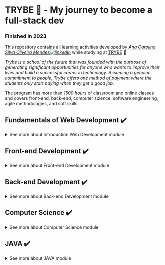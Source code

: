 # TRYBE :rocket: - My journey to become a full-stack dev

### Finished in 2023

This repository contains all learning activities developed by *[Ana Carolina Silva Oliveira Mendes![linkedIn](https://user-images.githubusercontent.com/64224044/92247653-e5267380-ee9d-11ea-995b-bbaede677424.png)](https://www.linkedin.com/in/carolmendes-can/)*  while studying at [TRYBE](https://www.betrybe.com/) :rocket:

*Trybe is a school of the future that was founded with the purpose of generating significant opportunities for anyone who wants to improve their lives and build a successful career in technology. Assuming a genuine commitment to people, Trybe offers one method of payment where the students only start paying when they get a good job.*

The program has more than *1500 hours* of classroom and online classes and covers front-end, back-end, computer science, software engineering, agile methodologies, and soft skills.

<!-- MODULE 1 - FUNDAMENTALS -->
## Fundamentals of Web Development :heavy_check_mark:
<details>
  <summary>See more about Introduction Web Development module</summary><br>
  <!-- BLOCK 1 -->
  <details>
  <summary>Block 1: Unix, Shell and Git :heavy_check_mark:</summary><br>

  > - [x] 1-1: *Unix & Shell*
  > - [x] 1-2: *Git - what it is and what it is for*
  > - [x] 1-3: *Git & GitHub - Understanding the commands*

  </details>
  <!-- BLOCK 2 -->
  <details>
  <summary>Block 2: Introduction to HTML & CSS :heavy_check_mark:</summary><br>

  > - [x] 2-1: *HTML & CSS - Page structures*
  > - [x] 2-2: *HTML & CSS - Getting Started with CSS*
  > - [x] 2-3: *HTML & CSS - Selectors and positioning*
  > - [x] 2-4: *HTML Semantic*
  > - [x] *Project - Lessons Leaarned*

  </details>
  <!-- BLOCK 3 -->
  <details>
  <summary>Block 3: Introduction to JavaScript  :heavy_check_mark:</summary><br>

  > - [x] 3-1: *First steps in JavaScript*
  > - [x] 3-2: *Array and reptition structure*
  > - [x] 3-3: *Functions*
  > - [x] 3-4: *Objects*
  > - [x] 3-5: *JSON and practice day*
  > - [x] *Project - Playground Functions*

  </details>
  <!-- BLOCK 4 -->
  <details>
  <summary>Block 4: JavaScript: DOM, Events and Web Storage :heavy_check_mark:</summary><br>

  > - [x] 4-1: *JavaScript - DOM and selectors*
  > - [x] 4-2: *JavaScript - Working with elements*
  > - [x] 4-3: *JavaScript - Events*
  > - [x] 4-4: *JavaScript - Web Storage*
  > - [x] *Project - Art with Pixels*
  > - [x] *(Bonus) Project - To Do List*

  </details>

  <!-- BLOCK 5 -->
  <details>
  <summary>Block 5: HTML and CSS: Forms, Flexbox e Responsive - Projects :heavy_check_mark:</summary><br>

  > - [x] 5-1: *HTML & CSS - Forms*
  > - [x] 5-2: *JavaScript libraries and CSS frameworks*
  > - [x] 5-3: *CSS Flexbox - Part 1*
  > - [x] 5-4: *CSS Flexbox - Part 2*
  > - [x] 5-5: *Responsiveness*
  > - [x] *Project - Trybewarts*

  </details>

  <!-- BLOCK 6 -->
  <details>
  <summary>Block 6: JavaScript ES6 & Unit Tests :heavy_check_mark:</summary><br>

  > - [x] 6-1: *Flow of exceptions*
  > - [x] 6-2: *First steps in Jest*
  > - [x] 6-3: *Matchers and code coverage*
  > - [x] *Project - JavaScript Unit Tests*

  </details>

  <!-- BLOCK 7 -->
  <details>
  <summary>Block 7: Array Methods :heavy_check_mark:</summary><br>

  > - [x] 7-1: *Array Methods - map*
  > - [x] 7-2: *Array Methods - filter and sort*
  > - [x] 7-3: *Array Methods - find and forEach*
  > - [x] 7-3: *Array Methods - reduce*
  > - [x] 7-3: *Live Coding*
  > - [x] *Project - Zoo Functions*

  </details>
</details>

<!-- MODULE 2 - FRONT-END -->
## Front-end Development :heavy_check_mark:
<details>
  <summary>​See more about Front-end Development module</summary><br>
  <!-- BLOCK 1 -->
  <details>
  <summary>Block 1: Introduction to Frontend and asynchronous JavaScript :heavy_check_mark:</summary>

  > - [x] 1-1: *IDevelopment environment*
  > - [x] 1-2: *Asynchronous JavaScript - Promises and fetch*
  > - [x] 1-3: *Review - House of exchange*
  > - [x] 1-4: *Async, await and asynchronous tests*
  > - [x] *Project - Magic Card*
  > - [x] *Project - Shopping Cart*

  </details>

  <!-- BLOCK 2 -->
  <details>
  <summary>Block 2: Introduction to React :heavy_check_mark:</summary>

  > - [x] 2-1: *Introduction to React and Typescript*
  > - [x] 2-2: *React and Props components*
  > - [x] 2-3: *Advancing in components*
  > - [x] 2-4: *State and events*
  > - [x] 2-5: *Forms*
  > - [x] *Project - Solar System*

  </details>

  <!-- BLOCK 3 -->
  <details>
  <summary>Block 3: Deepening in React :heavy_check_mark:</summary>

  > - [x] 3-1: *React Router*
  > - [x] 3-2: *useEffect*
  > - [x] *Project - Tryunfo*
  > - [x] *Project - Trybetunes*

  </details>

  <!-- BLOCK 4 -->
  <details>
  <summary>Block 4: Automated testing with React Testing Library :heavy_check_mark:</summary>

  > - [x] 4-1: *Introduction to React Testing Library*
  > - [x] 4-2: *RTL: Mocks*
  > - [x] 4-3: *RTL: Testing with React Router*
  > - [x] *Project - React Tests*

  </details>

  <!-- BLOCK 5 -->
  <details>
  <summary>Block 5: Agile Stylization and Methodology :heavy_check_mark:</summary>

  > - [x] 5-1: *CSS Modules*
  > - [x] 5-2: *Styled Components*
  > - [x] 5-3: *Agile methodologies*
  > - [x] *Project - Frontend Online Store*

  </details>

  <!-- BLOCK 6 -->
  <details>
  <summary>Block 16: State Management with Redux :heavy_check_mark:</summary>

  > - [X] 6-1: *Introduction to Redux - the overall state of the application*
  > - [X] 6-2: *Using Redux in React*
  > - [X] 6-3: *Review - Using Redux in React*
  > - [X] 6-4: *Using Redux in React - Asynchronous Actions*
  > - [X] 6-5: *React - Redux tests*
  > - [x] *Project - TrybeWallet*

  </details>

  <!-- BLOCK 7 -->
  <details>
  <summary>Block 7: Project Trivia Game :heavy_check_mark:</summary>

  > - [X] 7-1: *Class Components*
  > - [X] 7-2: *Context API*
  > - [X] 7-3: *Custom Hooks*
  > - [x] *Project - Trivia Game*
  > - [x] *Project - StarWars*

  </details>

  <!-- BLOCK 8 -->
  <details>
  <summary>Block 8: Project Recipes app :heavy_check_mark:</summary>

  > - [X] 8-1: *Project - Recipes app*

  </details>
​</details>

<!-- MODULE 3 - BACK-END -->
## Back-end Development :heavy_check_mark:
<details>
  <summary>​See more about Back-end Development module</summary>
  <!-- BLOCK 1 -->
  <details>
  <summary>Block 1: Docker: Using Containers:</summary>

  > - [X] 1-1: *Using Containers - Docker*
  > - [X] 1-2: *Manipulating Images in Docker*
  > - [X] 1-3: *Orchestrating Containers with Docker Compose*
  > - [X] *Project - Docker All-List*

  </details>

  <!-- BLOCK 2 -->
  <details>
  <summary>Block 2: Introduction to SQL :heavy_check_mark:</summary>

  > - [X] 2-1: *SQL database*
  > - [X] 2-2: *Finding data in database*
  > - [X] 2-3: *Filtering data in a specific way*
  > - [X] 2-4: *Manipulating tables*
  > - [X] *Project - All For One*

  </details>

  <!-- BLOCK 3 -->
  <details>
  <summary>Block 3: SQL, JOINs and Standardization functions :heavy_check_mark:</summary>

  > - [X] 3-1: *Functions most used in SQL*
  > - [X] 3-2: *Uncomplicating JOINs*
  > - [X] 3-3: *Transforming ideas into a database model *
  > - [X] *Project - One For All*

  </details>

  <!-- BLOCK 4 -->
  <details>
  <summary>Block 4: Introduction - Web development with Node.js :heavy_check_mark:</summary>

  > - [x] 4-1: *Node.js: Asynchronous Runtime*
  > - [x] 4-2: *Node.js: REST API with Express*
  > - [x] 4-3: *Node.js: Integration Tests*
  > - [x] 4-4: *Node.js: Express and Middlewares*
  > - [x] 4-5: *Node.js: Express and MySQL*
  > - [x] *Project - Talker Manager*

  </details>

  <!-- BLOCK 5 -->
  <details>
  <summary>Block 5: Updates :heavy_check_mark:</summary>

  > - [x] 5-1: *Software Architecture: Model Layer*
  > - [x] 5-2: *Software Architecture: Refactoring Model Layer*
  > - [x] 5-3: *Software Architecture: Layer Service*
  > - [x] 5-4: *Software Architecture: Refactoring Layer Service*
  > - [x] 5-5: *Software Architecture: Refactoring Layer Controllerr*
  > - [x] *Project - Store Manager*

  </details>

  <!-- BLOCK 6 -->
  <details>
  <summary>Block 6: Node.js: ORM and Authentication :heavy_check_mark:</summary>

  > - [x] 6-1: *ORM - Application interface with database*
  > - [x] 6-2: *ORM - Associations 1:1 and 1:N*
  > - [x] 6-3: *ORM - Associacions N:N and Transactions*
  > - [x] 6-4: *JWT - JSON Web Token*
  > - [x] 24-3: *Project - Blogs API*

  </details>

  <!-- BLOCK 7 -->
  <details>
  <summary>Block 7: Masterclass: Deployment of Cloud Applications :heavy_check_mark:</summary>

  > - [x] 7-1: *Infrastructure: Deploy with Railway*

  </details>

  <!-- BLOCK 8 -->
  <details>
  <summary>Block 8: Introduction to TypeScript :heavy_check_mark:</summary>

  > - [x] 8-1: *Learning TypeScript*
  > - [x] 8-2: *Introduction to Generics*
  > - [x] 8-3: *REST API with Express, JWT, Sequelize and TypeScript*
  > - [x] 8-4: *Testing Applications with TypeScript*
  > - [x] *Project - Tribesmith*

  </details>

  <!-- BLOCK 9 -->
  <details>
  <summary>Block 9: Object Oriented Programming - POO and SOLID :heavy_check_mark:</summary>

  > - [x] 9-1: *Introduction to Object Orientation*
  > - [x] 9-2: *Heritage and Composition*
  > - [x] 9-3: *Polymorphism ​*
  > - [x] 9-4: *SOLID - Introduction and Principles S, O and D ​*
  > - [x] 9-5: *SOLID - Principles L and I ​*
  > - [x] *Project - Trybers and Dragons ​*

  </details>

  <!-- BLOCK 10 -->
  <details>
  <summary>Block 10: Trybe Futebol Club :heavy_check_mark:</summary>

  > - [x] 10-1: *Express with Classes*
  > - [x] *Project - TFC - Trybe Futebol Club*

  </details>
</details>

<!-- MODULE 4 - COMPUTER SCIENCE -->
## ​Computer Science :heavy_check_mark:
<details>
  <summary>See more about ​Computer Science module</summary>
  <!-- BLOCK 1 -->
  <details>
  <summary>Block 1: Learning Python :heavy_check_mark:</summary>

  > - [x] 1-1: *Learning Python*
  > - [x] 1-2: *Test Data Input and Output*

  </details>

  <!-- BLOCK 2 -->
  <details>
  <summary>Block 2: Algorithms :heavy_check_mark:</summary>

  > - [x] 2-1: *Complexity of Algorithms*
  > - [x] 2-2: *Problem Solving Recursivity and Strategies*
  > - [x] 2-3: *Ordination and search algorithms*
  > - [x] *Project - Algorithms*

  </details>

  <!-- BLOCK 3 -->
  <details>
  <summary>Block 3: Data Structure I: Linear Lists :heavy_check_mark:</summary>

  > - [x] 3-1: *Python P.O.O*
  > - [x] 3-2: *Arrays*
  > - [x] 3-3: *Node and Chained Lists*
  > - [x] 3-4: *Batteries and Queues*
  > - [x] *Project - TING - Trybe is Not Google*

  </details>

  <!-- BLOCK 4 -->
  <details>
  <summary>Block 4: Data Structure I :heavy_check_mark:</summary>

  > - [x] 4-1: *Hashmap and Dict*
  > - [x] 4-2: *Set*
  > - [x] *Project - Restaurant Orders Project*

  </details>
</details>

<!-- MODULE ELECTIVE CERTIFICATION - JAVA -->
## JAVA :heavy_check_mark:
<details>
  <summary>See more about JAVA module</summary>
  <!-- BLOCK 1 -->
  <details>
  <summary>Programming logic :heavy_check_mark:</summary>

  > - [x] *Conditional and repetition structures*
  > - [x] *Functions, parameters and arguments*

  </details>

  <details>
  <summary>Docker: Using Containers :heavy_check_mark:</summary>

  > - [x] *Basic knowledge in docker*
  > - [x] *Knowledge of the Dockerfile and docker-compose structure*

  </details>

  <details>
  <summary>Introduction to the Database :heavy_check_mark:</summary>

  > - [x] *Knowledge of basic relational database modeling*
  > - [x] *Knowledge in SQL Language ( Searches, Inserts, Updates and Removals )*

  </details>

  <details>
  <summary>Layer Architecture :heavy_check_mark:</summary>

  > - [x] *Knowledge in MSC architecture ( Model-Service-Controller )*

  </details>

  <details>
  <summary>ORM and Authentication :heavy_check_mark:</summary>

  > - [x] *Knowledge in Object Relational Mapper*
  > - [x] *Knowledge in Token JWT and authentication methods*

  </details>

  <details>
  <summary>Object Oriented Programming ( POO ) :heavy_check_mark:</summary>

  > - [x] *Basic knowledge of object orientation pillars*

  </details>

  <details>
  <summary>Introduction to Web Development :heavy_check_mark:</summary>

  > - [x] *Knowledge in client-server architecture*
  > - [x] *Knowledge of HTTP and its verbs, REST API*

  </details>

  <details>
  <summary>Tests :heavy_check_mark:</summary>

  > - [x] *Knowledge in integration tests*
  > - [x] *Knowledge in unit tests*

  </details>

  <details>
  <summary>Data Structure I and II :heavy_check_mark:</summary>

  > - [x] *Basic knowledge of Arrays, Lists, Queues, Batteries, Hashmaps and Sets*

  </details>

  <details>
  <summary>Deployment of Cloud Applications :heavy_check_mark:</summary>

  > - [x] *Basic knowledge in CI / CD*

  </details>
</details>
